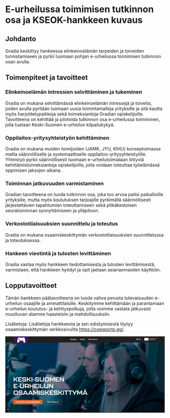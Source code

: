 # E-urheilussa toimimisen tutkinnon osa ja KSEOK-hankkeen kuvaus

## Johdanto
Gradia keskittyy hankeessa elinkeinoelämän tarpeiden ja toiveiden tunnistamiseen ja pyrkii luomaan pohjan e-urheilussa toimimisen tutkinnon osan avulla.

## Toimenpiteet ja tavoitteet

### Elinkeinoelämän intressien selvittäminen ja tukeminen

Gradia on mukana selvittämässä elinkeinoelämän intressejä ja toiveita, joiden avulla pyritään luomaan uusia toimintamalleja yrityksille ja sitä kautta myös harjoittelupaikkoja sekä toimeksiantoja Gradian opiskelijoille.
Tavoitteena on kehittää ja pilotoida tutkinnon osa e-urheilussa toimiminen, jolla tuetaan Keski-Suomen e-urheilun kilpailukykyä.

### Oppilaitos-yritysyhteistyön kehittäminen

Gradia on mukana muiden toimijoiden (JAMK, JYU, KIHU) konseptoimassa mallia säännölliselle ja systemaattiselle oppilaitos-yritysyhteistyölle.
Yhteistyö pyrkii säännöllisesti tuomaan e-urheilutoimialaan liittyviä kehittämistoimeksiantoja opiskelijoille, joita voidaan toteuttaa työelämässä oppimisen jaksojen aikana.

### Toiminnan jatkuvuuden varmistaminen
Gradian tavoitteena on luoda tutkinnon osa, joka tuo arvoa paitsi paikallisille yrityksille, mutta myös koulutuksen tarjoajille pyrkimällä säännöllisesti järjestettävien tapahtumien toteuttamiseen sekä pitkäkestoisen seuratoiminnan synnyttämiseen ja ylläpitoon.

### Verkostotilaisuuksien suunnittelu ja toteutus

Gradia on mukana osaamiskeskittymän verkostotilaisuuksien suunnittelussa ja toteutuksessa.


### Hankeen viestintä ja tulosten levittäminen
Gradia vastaa myös hankkeen tiedottamisesta ja tulosten levittämisestä, varmistaen, että hankkeen hyödyt ja opit jaetaan asianaomaisten käyttöön.

## Lopputavoitteet
Tämän hankkeen päätavoitteena on luoda vahva perusta tulevaisuuden e-urheilun osaajille ja ammattilaisille. Keskitymme kehittämään ja parantamaan e-urheilun koulutus- ja kehityspolkuja, jotta voimme vastata jatkuvasti muuttuvan alamme haasteisiin ja mahdollisuuksiin.

Lisätietoja: Lisätietoja hankkeesta ja sen edistymisestä löytyy osaamiskeskittymän verkkosivuilta https://coesports.gg/.

[![Kseok-hanke](https://github.com/VilleHamalainen/e-urheilussa-toimiminen/raw/main/Kuvat/Kseokkuva.png)](https://coesports.gg/)



